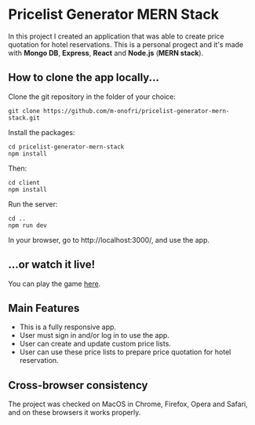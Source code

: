 # Pricelist Generator MERN Stack

In this project I created an application that was able to create price quotation for hotel reservations.
This is a personal progect and it's made with **Mongo DB**, **Express**, **React** and **Node.js** (**MERN stack**).


## How to clone the app locally...

Clone the git repository in the folder of your choice:
```
git clone https://github.com/m-onofri/pricelist-generator-mern-stack.git
```

Install the packages:
```
cd pricelist-generator-mern-stack
npm install
```
Then:
```
cd client
npm install
```

Run the server:
```
cd ..
npm run dev
```

In your browser, go to http://localhost:3000/, and use the app.


## ...or watch it live!

You can play the game [here](https://pricelist-generator.herokuapp.com/).


## Main Features
* This is a fully responsive app.
* User must sign in and/or log in to use the app.
* User can create and update custom price lists.
* User can use these price lists to prepare price quotation for hotel reservation. 


## Cross-browser consistency 

The project was checked on MacOS in Chrome, Firefox, Opera and Safari, and on these browsers it works properly.
